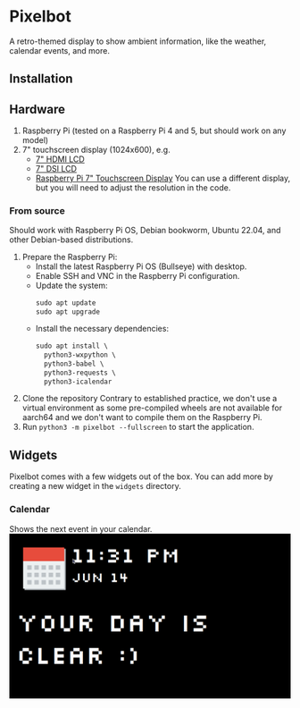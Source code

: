 # Pixelbot

A retro-themed display to show ambient information, like the weather,
calendar events, and more.

## Installation

## Hardware

1. Raspberry Pi (tested on a Raspberry Pi 4 and 5, but should work on any model)
2. 7" touchscreen display (1024x600), e.g.
    - [7" HDMI LCD](https://www.waveshare.com/7inch-hdmi-lcd-c.htm)
    - [7" DSI LCD](https://www.waveshare.com/7inch-dsi-lcd-c.htm)
    - [Raspberry Pi 7" Touchscreen Display](https://www.raspberrypi.org/products/raspberry-pi-touch-display/)
      You can use a different display, but you will need to adjust the resolution in the code.

### From source

Should work with Raspberry Pi OS, Debian bookworm, Ubuntu 22.04, and
other Debian-based distributions.

1. Prepare the Raspberry Pi:
    - Install the latest Raspberry Pi OS (Bullseye) with desktop.
    - Enable SSH and VNC in the Raspberry Pi configuration.
    - Update the system:
      ```
      sudo apt update
      sudo apt upgrade
      ```
    - Install the necessary dependencies:
      ```
      sudo apt install \
        python3-wxpython \
        python3-babel \
        python3-requests \
        python3-icalendar
      ```
2. Clone the repository
   Contrary to established practice, we don't use a virtual environment as some pre-compiled wheels are not available
   for aarch64 and we don't want to compile them on the Raspberry Pi.
3. Run `python3 -m pixelbot --fullscreen` to start the application.

## Widgets

Pixelbot comes with a few widgets out of the box.
You can add more by creating a new widget in the `widgets` directory.

### Calendar

Shows the next event in your calendar.
![Screenshot](screenshots/calendar.png)
